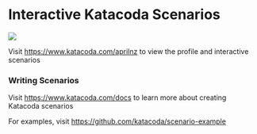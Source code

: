 # Interactive Katacoda Scenarios

[![](http://shields.katacoda.com/katacoda/aprilnz/count.svg)](https://www.katacoda.com/aprilnz "Get your profile on Katacoda.com")

Visit https://www.katacoda.com/aprilnz to view the profile and interactive scenarios

### Writing Scenarios
Visit https://www.katacoda.com/docs to learn more about creating Katacoda scenarios

For examples, visit https://github.com/katacoda/scenario-example

